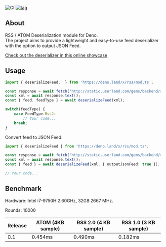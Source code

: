 ![CI](https://github.com/MikaelPorttila/rss/workflows/CI/badge.svg?branch=master)
[![tag](https://img.shields.io/github/tag/MikaelPorttila/rss.svg)](https://github.com/MikaelPorttila/rss/releases)

## About
RSS / ATOM Deserialization module for Deno.<br/>The project aims to provide a lightweight and easy-to-use feed deserializer with the option to output JSON Feed.

[Check out the deserializer in this online showcase](https://repl.it/@MikaelPorttila/Deno-RSS-Module)

## Usage

``` typescript
import { deserializeFeed,  } from 'https://deno.land/x/rss/mod.ts';

const response = await fetch('http://static.userland.com/gems/backend/rssTwoExample2.xml');
const xml = await response.text();
const { feed, feedType } = await deserializeFeed(xml);

switch(feedType) {
	case FeedType.Rss2:
		// Your code...
	break;
}
```

Convert feed to JSON Feed:
``` typescript
import { deserializeFeed } from 'https://deno.land/x/rss/mod.ts';

const response = await fetch('http://static.userland.com/gems/backend/rssTwoExample2.xml');
const xml = await response.text();
const { feed } = await deserializeFeed(xml, { outputJsonFeed: true });

// Your code...
```

## Benchmark
Hardware: Intel i7-9750H 2.60GHz, 32GB 2667 MHz.

Rounds: 10000

| Release | ATOM (4KB sample) | RSS 2.0 (4 KB sample) | RSS 1.0 (3 KB sample) |
|---------|-------------------|-----------------------|-----------------------|
| 0.1     | 0.454ms           | 0.490ms               | 0.182ms               |
